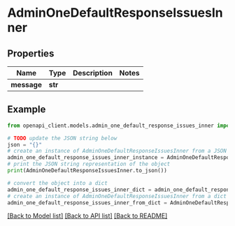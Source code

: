# AdminOneDefaultResponseIssuesInner


## Properties

Name | Type | Description | Notes
------------ | ------------- | ------------- | -------------
**message** | **str** |  | 

## Example

```python
from openapi_client.models.admin_one_default_response_issues_inner import AdminOneDefaultResponseIssuesInner

# TODO update the JSON string below
json = "{}"
# create an instance of AdminOneDefaultResponseIssuesInner from a JSON string
admin_one_default_response_issues_inner_instance = AdminOneDefaultResponseIssuesInner.from_json(json)
# print the JSON string representation of the object
print(AdminOneDefaultResponseIssuesInner.to_json())

# convert the object into a dict
admin_one_default_response_issues_inner_dict = admin_one_default_response_issues_inner_instance.to_dict()
# create an instance of AdminOneDefaultResponseIssuesInner from a dict
admin_one_default_response_issues_inner_from_dict = AdminOneDefaultResponseIssuesInner.from_dict(admin_one_default_response_issues_inner_dict)
```
[[Back to Model list]](../README.md#documentation-for-models) [[Back to API list]](../README.md#documentation-for-api-endpoints) [[Back to README]](../README.md)


